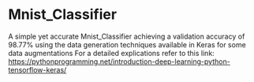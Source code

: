 # Mnist_Classifier
A simple yet accurate Mnist_Classifier achieving a validation accuracy of 98.77% using the data generation techniques available in Keras for some data augmentations
For a detailed explications refer to this link:
https://pythonprogramming.net/introduction-deep-learning-python-tensorflow-keras/
